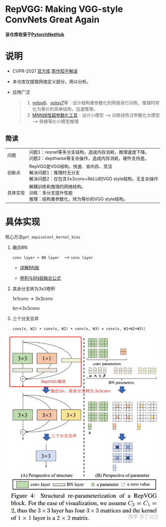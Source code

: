 # RepVGG: Making VGG-style ConvNets Great Again

#### 该仓库收录于[PytorchNetHub](https://github.com/bobo0810/PytorchNetHub)



# 说明

- CVPR-2021 [官方库](https://github.com/DingXiaoH/RepVGG)    [原作知乎解读](https://zhuanlan.zhihu.com/p/344324470)

- 本仓库仅提取网络定义部分，用以分析。

- 应用广泛

  > 1. [yolov6](https://zhuanlan.zhihu.com/p/533127196)、[yolov7](https://arxiv.org/abs/2207.02696)等：设计结构重参数化的网络进行训练，推理时转化为等价的简单结构，加速推理。
  >2. [MNN线性超参数化工具](https://www.yuque.com/mnn/cn/ph6021)：设计小模型 --> 训练线性过参数化大模型 --> 转换等价小模型推理

## 简读

|          |                                                              |
| -------- | ------------------------------------------------------------ |
| 问题     | 问题1：resnet等多分支结构，造成内存消耗，推理速度下降。<br>问题2：depthwise等复杂操作，造成内存消耗，硬件支持差。 |
| 创新点   | RepVGG是VGG结构，快速、省内存、灵活 <br/>解决问题1：推理时无分支 <br/>解决问题2：仅包含3x3conv+ReLU的VGG style结构，无复杂操作 |
| 具体实现 | 解耦训练和推理的网络结构。  <br/>训练：多分支提升性能 <br/>推理：结构重参数化，转为等价的VGG style结构。 |

# 具体实现

核心方法`get_equivalent_kernel_bias`

1. 融合BN

   `conv layer + BN layer  `-->  `conv layer`

   - [详解BN层](https://blog.csdn.net/ECNU_LZJ/article/details/104203604)

   - [卷积与BN层融合公式](https://blog.csdn.net/oYeZhou/article/details/112802348)

2. 其余分支转为3x3卷积

   1x1conv -> 3x3conv        

   bn->3x3conv

3. 三个分支合并

   `conv(x, W1) + conv(x, W2) + conv(x, W3) = conv(x, W1+W2+W3)）`

 ![](repvgg.png)

